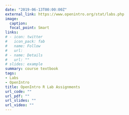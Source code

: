 ```yaml
---
date: "2019-06-13T00:00:00Z"
external_link: https://www.openintro.org/stat/labs.php
image:
  caption: 
  focal_point: Smart
links:
# - icon: twitter
#   icon_pack: fab
#   name: Follow
#   url:
# - name: Details
#   url: ""
# slides: example
summary: course textbook
tags:
- Labs
- OpenIntro
title: OpenIntro R Lab Assignments
url_code: ""
url_pdf: ""
url_slides: ""
url_video: ""
---
```


